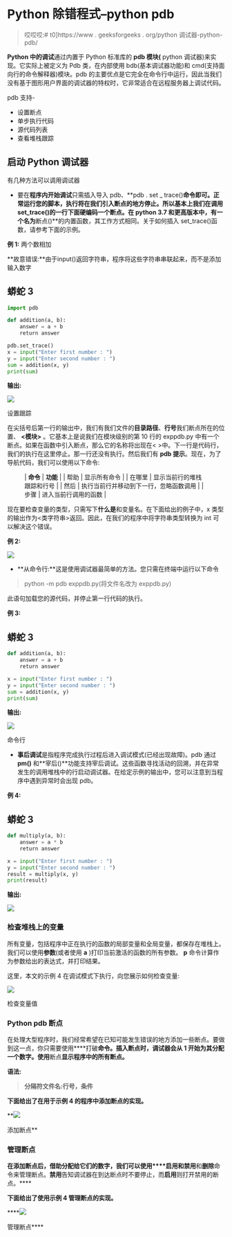 # Python 除错程式–python pdb

> 哎哎哎:# t0]https://www . geeksforgeeks . org/python 调试器-python-pdb/

**Python 中的调试**通过内置于 Python 标准库的 **pdb 模块(** python 调试器)来实现。它实际上被定义为 Pdb 类，在内部使用 bdb(基本调试器功能)和 cmd(支持面向行的命令解释器)模块。pdb 的主要优点是它完全在命令行中运行，因此当我们没有基于图形用户界面的调试器的特权时，它非常适合在远程服务器上调试代码。

pdb 支持-

*   设置断点
*   单步执行代码
*   源代码列表
*   查看堆栈跟踪

## **启动 Python 调试器**

有几种方法可以调用调试器

*   要在**程序内开始调试**只需插入导入 pdb、**pdb . set _ trace()**命令即可。正常运行您的脚本，执行将在我们引入断点的地方停止。所以基本上我们在调用 set_trace()的一行下面硬编码一个断点。在 python 3.7 和更高版本中，有一个名为**断点()**的内置函数，其工作方式相同。关于如何插入 set_trace()函数，请参考下面的示例。

**例 1:** 两个数相加

**故意错误:**由于input()返回字符串，程序将这些字符串串联起来，而不是添加输入数字

## 蟒蛇 3

```py
import pdb

def addition(a, b):
    answer = a + b
    return answer

pdb.set_trace()
x = input("Enter first number : ")
y = input("Enter second number : ")
sum = addition(x, y)
print(sum)
```

**输出:**

![](img/552f9591b0b518725a512cff1a93658f.png)

设置跟踪

在尖括号后第一行的输出中，我们有我们文件的**目录路径**、**行号**我们断点所在的位置、 **<模块>** 。它基本上是说我们在模块级别的第 10 行的 exppdb.py 中有一个断点。如果在函数中引入断点，那么它的名称将出现在< >中。下一行是代码行，我们的执行在这里停止。那一行还没有执行。然后我们有 **pdb 提示**。现在，为了导航代码，我们可以使用以下命令:

<figure class="table">

| **命令** | **功能** |
| 帮助 | 显示所有命令 |
| 在哪里 | 显示当前行的堆栈跟踪和行号 |
| 然后 | 执行当前行并移动到下一行，忽略函数调用 |
| 步骤 | 进入当前行调用的函数 |

</figure>

现在要检查变量的类型，只需写下**什么是**和变量名。在下面给出的例子中，x 类型的输出作为<类字符串>返回。因此，在我们的程序中将字符串类型转换为 int 可以解决这个错误。

**例 2:**

![](img/10b649a47a682c49e3e36b9f31cfd8f9.png)

*   **从命令行:**这是使用调试器最简单的方法。您只需在终端中运行以下命令

> python -m pdb exppdb.py(将文件名改为 exppdb.py)

此语句加载您的源代码，并停止第一行代码的执行。

**例 3:**

## 蟒蛇 3

```py
def addition(a, b):
    answer = a + b
    return answer

x = input("Enter first number : ")
y = input("Enter second number : ")
sum = addition(x, y)
print(sum)
```

**输出:**

![](img/83c17525574f1b1fe164635068898c83.png)

命令行

*   **事后调试**是指程序完成执行过程后进入调试模式(已经出现故障)。pdb 通过 **pm()** 和**宰后()**功能支持宰后调试。这些函数寻找活动的回溯，并在异常发生的调用堆栈中的行启动调试器。在给定示例的输出中，您可以注意到当程序中遇到异常时会出现 pdb。

**例 4:**

## 蟒蛇 3

```py
def multiply(a, b):
    answer = a * b
    return answer

x = input("Enter first number : ")
y = input("Enter second number : ")
result = multiply(x, y)
print(result)
```

**输出:**

![](img/66fb0756aacd3eacff57266099fae6e5.png)

### **检查堆栈上的变量**

所有变量，包括程序中正在执行的函数的局部变量和全局变量，都保存在堆栈上。我们可以使用**参数**(或者使用 **a** )打印当前激活的函数的所有参数。 **p** 命令计算作为参数给出的表达式，并打印结果。

这里，本文的示例 4 在调试模式下执行，向您展示如何检查变量:

![](img/bc6440ce15fb0ce154eb6181f08e17cf.png)

检查变量值

### **Python pdb 断点**

在处理大型程序时，我们经常希望在已知可能发生错误的地方添加一些断点。要做到这一点，你只需要使用****打破**命令。插入断点时，调试器会从 1 开始为其分配一个数字。使用**断点**显示程序中的所有断点。**

****语法:****

> **分隔符文件名:行号，条件**

**下面给出了在用于示例 4 的程序中添加断点的实现。**

**![](img/ec4d17dbc507831c500e53d934fc380e.png)

添加断点** 

### ****管理断点****

**在添加断点后，借助分配给它们的数字，我们可以使用****启用和禁用**和**删除**命令来管理断点。**禁用**告知调试器在到达断点时不要停止，而**启用**则打开禁用的断点。****

****下面给出了使用示例 4 管理断点的实现。****

****![](img/87e0324e030d198b31f8819725eab483.png)

管理断点****